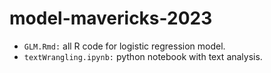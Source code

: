 # model-mavericks-2023

- `GLM.Rmd:` all R code for logistic regression model.
- `textWrangling.ipynb:` python notebook with text analysis.
